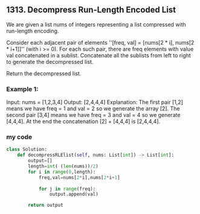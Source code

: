 ## 1313. Decompress Run-Length Encoded List

We are given a list nums of integers representing a list compressed with run-length encoding.

Consider each adjacent pair of elements ''[freq, val] = [nums[2 * i], nums[2 * i+1]]'' (with i >= 0).  For each such pair, there are freq elements with value val concatenated in a sublist. Concatenate all the sublists from left to right to generate the decompressed list.

Return the decompressed list.

### Example 1:

Input: nums = [1,2,3,4]
Output: [2,4,4,4]
Explanation: The first pair [1,2] means we have freq = 1 and val = 2 so we generate the array [2].
The second pair [3,4] means we have freq = 3 and val = 4 so we generate [4,4,4].
At the end the concatenation [2] + [4,4,4] is [2,4,4,4].



### my code
```python
class Solution:
    def decompressRLElist(self, nums: List[int]) -> List[int]:
        output=[]
        length=int( (len(nums))/2)
        for i in range(0,length):
            freq,val=nums[2*i],nums[2*i+1]
            
            for j in range(freq):
                output.append(val)

        return output
```        

